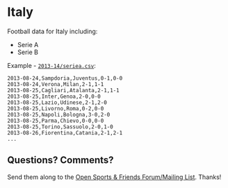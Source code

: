# Italy


Football data for Italy including:

- Serie A
- Serie B

Example - [`2013-14/seriea.csv`](2013-14/1-seriea.csv):

~~~
2013-08-24,Sampdoria,Juventus,0-1,0-0
2013-08-24,Verona,Milan,2-1,1-1
2013-08-25,Cagliari,Atalanta,2-1,1-1
2013-08-25,Inter,Genoa,2-0,0-0
2013-08-25,Lazio,Udinese,2-1,2-0
2013-08-25,Livorno,Roma,0-2,0-0
2013-08-25,Napoli,Bologna,3-0,2-0
2013-08-25,Parma,Chievo,0-0,0-0
2013-08-25,Torino,Sassuolo,2-0,1-0
2013-08-26,Fiorentina,Catania,2-1,2-1
...
~~~


## Questions? Comments?

Send them along to the
[Open Sports & Friends Forum/Mailing List](http://groups.google.com/group/opensport).
Thanks!

